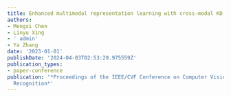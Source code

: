 ```yaml
---
title: Enhanced multimodal representation learning with cross-modal KD
authors:
- Mengxi Chen
- Linyu Xing
- ' admin'
- Ya Zhang
date: '2023-01-01'
publishDate: '2024-04-03T02:53:29.975559Z'
publication_types:
- paper-conference
publication: '*Proceedings of the IEEE/CVF Conference on Computer Vision and Pattern
  Recognition*'
---
```

